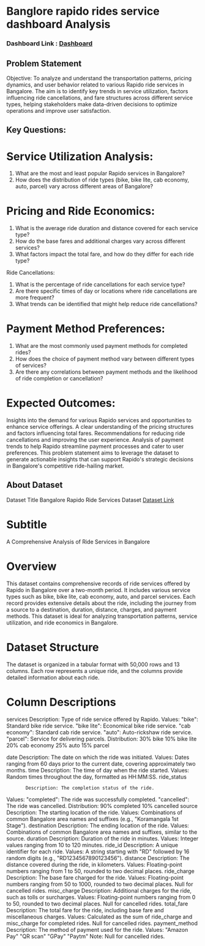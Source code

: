 # Banglore rapido rides service dashboard Analysis

### Dashboard Link : [Dashboard]([https://app.powerbi.com/groups/me/reports/384d017e-e935-44dc-9e7d-1626c1a36de1/ReportSection](https://app.powerbi.com/reportEmbed?reportId=cb79784e-cf72-4064-8b0a-c1c6fed4cfc6&autoAuth=true&embeddedDemo=true))


## Problem Statement

Objective: To analyze and understand the transportation patterns, pricing dynamics, and user behavior related to various Rapido ride services in Bangalore. The aim is to identify key trends in service utilization, factors influencing ride cancellations, and fare structures across different service types, helping stakeholders make data-driven decisions to optimize operations and improve user satisfaction.

## Key Questions:

# Service Utilization Analysis:

1. What are the most and least popular Rapido services in Bangalore?
2. How does the distribution of ride types (bike, bike lite, cab economy, auto, parcel) vary across different areas of Bangalore?
   
# Pricing and Ride Economics:
1. What is the average ride duration and distance covered for each service type?
2. How do the base fares and additional charges vary across different services?
3. What factors impact the total fare, and how do they differ for each ride type?
   
Ride Cancellations:
1. What is the percentage of ride cancellations for each service type?
2. Are there specific times of day or locations where ride cancellations are more frequent?
3. What trends can be identified that might help reduce ride cancellations?
   
# Payment Method Preferences:
1. What are the most commonly used payment methods for completed rides?
2. How does the choice of payment method vary between different types of services?
3. Are there any correlations between payment methods and the likelihood of ride completion or cancellation?
   
# Expected Outcomes:
Insights into the demand for various Rapido services and opportunities to enhance service offerings.
A clear understanding of the pricing structures and factors influencing total fares.
Recommendations for reducing ride cancellations and improving the user experience.
Analysis of payment trends to help Rapido streamline payment processes and cater to user preferences.
This problem statement aims to leverage the dataset to generate actionable insights that can support Rapido's strategic decisions in Bangalore's competitive ride-hailing market.


## About Dataset
Dataset Title
Bangalore Rapido Ride Services Dataset [Dataset Link](https://www.kaggle.com/datasets/vishaldeoprasad/bangalore-rapido-ride-services-dataset)


# Subtitle
A Comprehensive Analysis of Ride Services in Bangalore

# Overview
This dataset contains comprehensive records of ride services offered by Rapido in Bangalore over a two-month period. It includes various service types such as bike, bike lite, cab economy, auto, and parcel services. Each record provides extensive details about the ride, including the journey from a source to a destination, duration, distance, charges, and payment methods. This dataset is ideal for analyzing transportation patterns, service utilization, and ride economics in Bangalore.

# Dataset Structure
The dataset is organized in a tabular format with 50,000 rows and 13 columns. Each row represents a unique ride, and the columns provide detailed information about each ride.

# Column Descriptions
services
           Description: Type of ride service offered by Rapido.
           Values:
           "bike": Standard bike ride service.
           "bike lite": Economical bike ride service.
           "cab economy": Standard cab ride service.
           "auto": Auto-rickshaw ride service.
           "parcel": Service for delivering parcels.
           Distribution:
           30% bike
           10% bike lite
           20% cab economy
           25% auto
           15% parcel
           
date
           Description: The date on which the ride was initiated.
           Values: Dates ranging from 60 days prior to the current date, covering approximately two months.
time
           Description: The time of day when the ride started.
           Values: Random times throughout the day, formatted as HH:MM:SS.
ride_status

           Description: The completion status of the ride.
Values:
           "completed": The ride was successfully completed.
           "cancelled": The ride was cancelled.
           Distribution:
           90% completed
           10% cancelled
source
           Description: The starting location of the ride.
           Values: Combinations of common Bangalore area names and suffixes (e.g., "Koramangala 1st Stage").
destination
           Description: The ending location of the ride.
           Values: Combinations of common Bangalore area names and suffixes, similar to the source.
duration
           Description: Duration of the ride in minutes.
           Values: Integer values ranging from 10 to 120 minutes.
ride_id
           Description: A unique identifier for each ride.
           Values: A string starting with "RD" followed by 16 random digits (e.g., "RD1234567890123456").
distance
           Description: The distance covered during the ride, in kilometers.
           Values: Floating-point numbers ranging from 1 to 50, rounded to two decimal places.
ride_charge
           Description: The base fare charged for the ride.
           Values: Floating-point numbers ranging from 50 to 1000, rounded to two decimal places. Null for cancelled rides.
misc_charge
           Description: Additional charges for the ride, such as tolls or surcharges.
           Values: Floating-point numbers ranging from 0 to 50, rounded to two decimal places. Null for cancelled rides.
total_fare
           Description: The total fare for the ride, including base fare and miscellaneous charges.
           Values: Calculated as the sum of ride_charge and misc_charge for completed rides. Null for cancelled rides.
payment_method
           Description: The method of payment used for the ride.
           Values:
           "Amazon Pay"
           "QR scan"
           "GPay"
           "Paytm"
Note: Null for cancelled rides.


